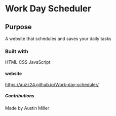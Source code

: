# Work Day Scheduler

## Purpose 
A website that schedules and saves your daily tasks 

### Built with 
HTML
CSS 
JavaScript 

#### website 
https://auzz24.github.io/Work-day-scheduler/

##### Contributions 
Made by Austin Miller 
